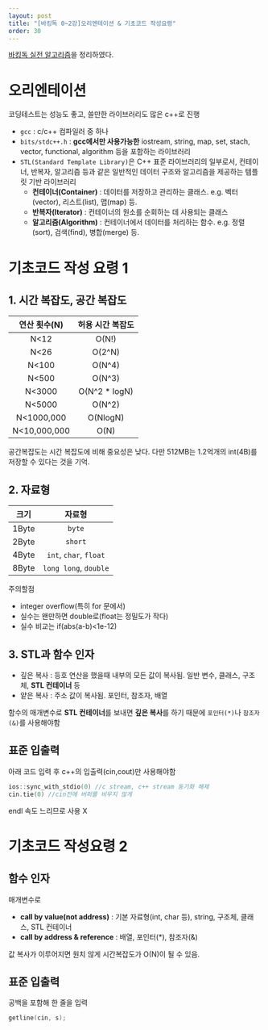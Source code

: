 ```yaml
---
layout: post
title: "[바킹독 0~2강]오리엔테이션 & 기초코드 작성요령"
order: 30
---
```


[바킹독 실전 알고리즘](https://www.youtube.com/watch?v=LcOIobH7ues&list=PLtqbFd2VIQv4O6D6l9HcD732hdrnYb6CY&index=1)을 정리하였다. 



# 오리엔테이션

코딩테스트는 성능도 좋고, 쓸만한 라이브러리도 많은 c++로 진행

* `gcc` : c/c++ 컴파일러 중 하나
* `bits/stdc++.h` : **gcc에서만 사용가능한** iostream, string, map, set, stach, vector, functional, algorithm 등을 포함하는 라이브러리
* `STL(Standard Template Library)`은 C++ 표준 라이브러리의 일부로서, 컨테이너, 반복자, 알고리즘 등과 같은 일반적인 데이터 구조와 알고리즘을 제공하는 템플릿 기반 라이브러리
    * **컨테이너(Container)** : 데이터를 저장하고 관리하는 클래스. e.g. 벡터(vector), 리스트(list), 맵(map) 등.
    * **반복자(Iterator)** : 컨테이너의 원소를 순회하는 데 사용되는 클래스
    * **알고리즘(Algorithm)** : 컨테이너에서 데이터를 처리하는 함수. e.g. 정렬(sort), 검색(find), 병합(merge) 등.

# 기초코드 작성 요령 1

## 1. 시간 복잡도, 공간 복잡도

|연산 횟수(N)|허용 시간 복잡도|
|:---:|:---:|
|N<12|O(N!)|
|N<26|O(2^N)|
|N<100|O(N^4)|
|N<500|O(N^3)|
|N<3000|O(N^2 * logN)|
|N<5000|O(N^2)|
|N<1000,000|O(NlogN)|
|N<10,000,000|O(N)|

공간복잡도는 시간 복잡도에 비해 중요성은 낮다. 다만 512MB는 1.2억개의 int(4B)를 저장할 수 있다는 것을 기억.

## 2. 자료형 

|크기|자료형|
|:---:|:---:|
|1Byte|`byte`|
|2Byte|`short`|
|4Byte|`int`, `char`, `float`|
|8Byte|`long long`, `double`|

주의할점
* integer overflow(특히 for 문에서)
* 실수는 왠만하면 double로(float는 정밀도가 작다)
* 실수 비교는 if(abs(a-b)<1e-12)

## 3. STL과 함수 인자

* 깊은 복사 : 등호 연산을 했을때 내부의 모든 값이 복사됨. 일반 변수, 클래스, 구조체, **STL 컨테이너** 등
* 얕은 복사 : 주소 값이 복사됨. 포인터, 참조자, 배열

함수의 매개변수로 **STL 컨테이너**를 보내면 **깊은 복사**를 하기 때문에 `포인터(*)`나 `참조자(&)`를 사용해야함

## 표준 입출력

아래 코드 입력 후 c++의 입출력(cin,cout)만 사용해야함
```cpp
ios::sync_with_stdio(0) //c stream, c++ stream 동기화 해제
cin.tie(0) //cin전에 버퍼를 비우지 않게
```
endl 속도 느리므로 사용 X




# 기초코드 작성요령 2

## 함수 인자

매개변수로
* **call by value(not address)** : 기본 자료형(int, char 등), string, 구조체, 클래스, STL 컨테이너
* **call by address & reference** : 배열, 포인터(*), 참조자(&)

값 복사가 이루어지면 원치 않게 시간복잡도가 O(N)이 될 수 있음.

## 표준 입출력

공백을 포함해 한 줄을 입력
```cpp
getline(cin, s);
```